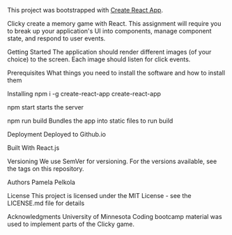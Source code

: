This project was bootstrapped with [Create React App](https://github.com/facebookincubator/create-react-app).

Clicky
create a memory game with React. This assignment will require you to break up your application's UI into components, manage component state, and respond to user events.


Getting Started
The application should render different images (of your choice) to the screen. Each image should listen for click events.


Prerequisites
What things you need to install the software and how to install them


Installing
npm i -g create-react-app
create-react-app <name-of-app>

npm start 
starts the server

npm run build
Bundles the app into static files to run build

Deployment
Deployed to Github.io

Built With
React.js


Versioning
We use SemVer for versioning. For the versions available, see the tags on this repository.

Authors
Pamela Pelkola

License
This project is licensed under the MIT License - see the LICENSE.md file for details

Acknowledgments
University of Minnesota Coding bootcamp material was used to implement parts of the Clicky game.
